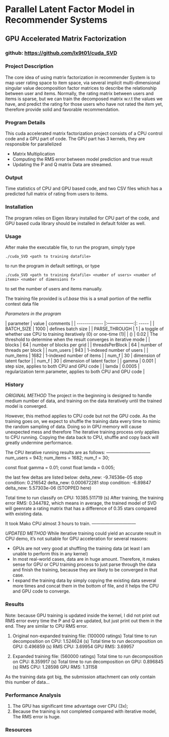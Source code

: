 # Parallel Latent Factor Model in Recommender Systems
## GPU Accelerated Matrix Factorization
### github: https://github.com/lx9t01/cuda_SVD

### Project Description

The core idea of using matrix factorization in recommender System is to map user rating space to item space, via several implicit multi-dimensional singular value decomposition factor matrices to describe the relationship between user and items. Normally, the rating matrix between users and items is sparse, but we can train the decomposed matrix w.r.t the values we have, and predict the rating for those users who have not rated the item yet, therefore provide solid and favorable recommendation. 

### Program Details
This cuda accelerated matrix factorization project consists of a CPU control code and a GPU part of code. The GPU part has 3 kernels, they are responsible for parallelized 
* Matrix Multiplication
* Computing the RMS error between model prediction and true result
* Updating the P and Q matrix 
Data are streamed.

### Output
Time statistics of CPU and GPU based code, and two CSV files which has a predicted full matrix of rating from users to items. 

### Installation

The program relies on Eigen library installed for CPU part of the code, and GPU based cuda library should be installed in default folder as well. 

### Usage

After make the executable file, to run the program, simply type 
```
./cuda_SVD <path to training datafile>
```
to run the program in default settings, or type
```
./cuda_SVD <path to training datafile> <number of users> <number of items> <number of dimensions f>
```
to set the number of users and items manually. 

The training file provided is 
_u1.base_
this is a small portion of the netflix contest data file

_Parameters in the program_

| parameter        | value          | comments  |
| ------------- |:——————:|: ----- |
| BATCH_SIZE      | 1000 | defines batch size |
| PARSE_THROUGH      | 1      |   a toggle of whether use CPU to training iteratively (0) or one-time (1)|
|  () | 0.02      |  The threshold to determine when the result converges in iterative mode |
|  blocks | 64      |  number of blocks per grid |
|  threadsPerBlock | 64     |  number of threads per block |
|  num_users | 943      |  1-indexed number of users |
|  num_items | 1682      |  1-indexed number of items |
|  num_f | 30      |  dimension of latent factor |
|  num_f | 30      |  dimension of latent factor |
|  gamma | 0.001      |  step size, applies to both CPU and GPU code |
|  lamda | 0.0005      |  regularization term parameter, applies to both CPU and GPU code |



### History
*ORIGINAL METHOD*
The project in the beginning is designed to handle medium number of data, and training on the data iteratively until the trained model is converged. 

However, this method applies to CPU code but not the GPU code. As the training goes on, we expect to shuffle the training data every time to mimic the random sampling of data. Doing so in GPU memory will cause unexpected mess and therefore The iterative training process only applies to CPU running. Copying the data back to CPU, shuffle and copy back will greatly undermine performance. 

The CPU iterative running results are as follows: 
——————————
num_users = 943;  num_items = 1682;  num_f = 30;

const float gamma = 0.01;  const float lamda = 0.005;

the last few deltas are listed below: 
delta_new: -9.74536e-05
stop condition: 0.216542
delta_new: 0.000672281
stop condition: -6.89847
delta_new: 5.57303e-06   (STOPPED here)

Total time to run classify on CPU: 10385.511719 (s)
After training, the training error RMS: 0.344782, 
which means in average, the trained model of SVD will geenrate 
a rating matrix that has a difference of 0.35 stars compared 
with existing data. 

It took Mako CPU almost 3 hours to train. 
——————————

*UPDATED METHOD*
While iterative training could yield an accurate result in CPU demo, it’s not suitable for GPU acceleration for several reasons: 
* GPUs are not very good at shuffling the training data (at least I am unable to perform this in any kernel)
* In most real-world cases, data are in huge amount. Therefore, it makes sense for GPU or CPU training process to just parse through the data and finish the training, because they are likely to be converged in that case. 
* I expand the training data by simply copying the existing data several more times and concat them in the bottom of file, and it helps the CPU and GPU code to converge. 

### Results
Note: 
because GPU training is updated inside the kernel, I did not print out RMS error every time the P and Q are updated, but just print out them in the end. They are similar to CPU RMS error. 

1. Original non-expanded training file: (100000 ratings)
Total time to run decomposition on CPU: 1.524624 (s)
Total time to run decomposition on GPU: 0.496859 (s)
RMS CPU: 3.69954
GPU RMS: 3.69957

2. Expanded training file: (560000 ratings)
Total time to run decomposition on CPU: 8.359917 (s)
Total time to run decomposition on GPU: 0.896845 (s)
RMS CPU: 1.28598
GPU RMS: 1.31158

As the training data got big, the submission attachment can only contain this number of data… 

### Performance Analysis
1. The GPU has significant time advantage over CPU (3x);
2. Because the training is not completed compared with iterative model, The RMS error is huge. 

### Resources




